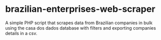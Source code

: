 # brazilian-enterprises-web-scraper
A simple PHP script that scrapes data from Brazilian companies in bulk using the casa dos dados database with filters and exporting companies details in a csv.
